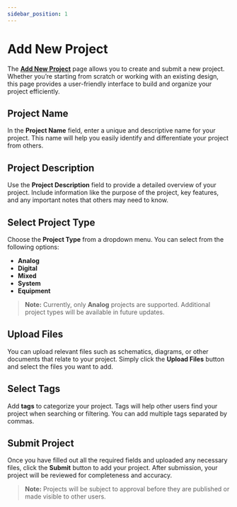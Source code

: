 ```yaml
---
sidebar_position: 1
---
```


# Add New Project

The [**Add New Project**](https://photon.asterquanta.com/home/projects/create?kind=0) page allows you to create and submit a new project. Whether you’re starting from scratch or working with an existing design, this page provides a user-friendly interface to build and organize your project efficiently.

## Project Name
In the **Project Name** field, enter a unique and descriptive name for your project. This name will help you easily identify and differentiate your project from others.

## Project Description
Use the **Project Description** field to provide a detailed overview of your project. Include information like the purpose of the project, key features, and any important notes that others may need to know.

## Select Project Type
Choose the **Project Type** from a dropdown menu. You can select from the following options:

- **Analog**
- **Digital**
- **Mixed**
- **System**
- **Equipment**

> **Note:** Currently, only **Analog** projects are supported. Additional project types will be available in future updates.

## Upload Files
You can upload relevant files such as schematics, diagrams, or other documents that relate to your project. Simply click the **Upload Files** button and select the files you want to add.

## Select Tags
Add **tags** to categorize your project. Tags will help other users find your project when searching or filtering. You can add multiple tags separated by commas.

## Submit Project
Once you have filled out all the required fields and uploaded any necessary files, click the **Submit** button to add your project. After submission, your project will be reviewed for completeness and accuracy.

> **Note:** Projects will be subject to approval before they are published or made visible to other users.
